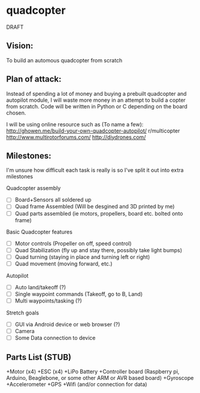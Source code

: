 quadcopter
==========

DRAFT

Vision:
-----
To build an automous quadcopter from scratch

Plan of attack:
----------------------------
Instead of spending a lot of money and buying a prebuilt quadcopter and autopilot module, I will waste more money in an attempt to build a copter from scratch. Code will be written in Python or C depending on the board chosen.

I will be using online resource such as (To name a few):
http://ghowen.me/build-your-own-quadcopter-autopilot/ 
r/multicopter
http://www.multirotorforums.com/
http://diydrones.com/

Milestones:
-----------
I'm unsure how difficult each task is really is so I've split it out into extra milestones

Quadcopter assembly
- [ ] Board+Sensors all soldered up
- [ ] Quad frame Assembled (Will be desgined and 3D printed by me)
- [ ] Quad parts assembled (ie motors, propellers, board etc. bolted onto frame)

Basic Quadcopter features
- [ ] Motor controls (Propeller on off, speed control)
- [ ] Quad Stabilization (fly up and stay there, possibly take light bumps)
- [ ] Quad turning (staying in place and turning left or right)
- [ ] Quad movement (moving forward, etc.)

Autopilot
- [ ] Auto land/takeoff (?)
- [ ] Single waypoint commands (Takeoff, go to B, Land)
- [ ] Multi waypoints/tasking (?)

Stretch goals
- [ ] GUI via Android device or web browser (?)
- [ ] Camera
- [ ] Some Data connection to device

Parts List (STUB)
----------------
+Motor (x4)
+ESC (x4)
+LiPo Battery
+Controller board (Raspberry pi, Arduino, Beaglebone, or some other ARM or AVR based board)
+Gyroscope
+Accelerometer
+GPS
+Wifi (and/or connection for data)